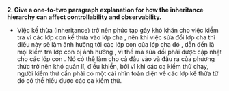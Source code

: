 **2. Give a one-to-two paragraph explanation for how the inheritance hierarchy can affect controllability and observability.**
- Việc kế thừa (inheritance) trở nên phức tạp gây khó khăn cho việc kiểm tra vì các lớp con kế thừa vào lớp cha , nên khi việc sửa đổi lớp cha thì điều này sẽ làm ảnh hưởng tới các lớp con của lớp cha đó , dẫn đến là mọi kiểm tra lớp con bị ảnh hưởng , vì thế mà sửa đổi phải được cập nhật cho các lớp con . Nó có thể làm cho cả đầu vào và đầu ra của phương thức trở nên khó quản lí, điều khiển, bởi vì khi các ca kiểm thử chạy, người kiểm thử cần phải có một cái nhìn toàn diện về các lớp kế thừa từ đó có thể hiểu được các ca kiểm thử.
